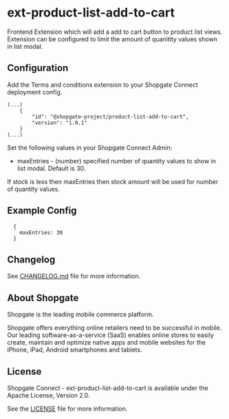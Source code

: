 # ext-product-list-add-to-cart

Frontend Extension which will add a add to cart button to product list views. Extension can be configured to limit the amount of quanitity values shown in list modal.

## Configuration
Add the Terms and conditions extension to your Shopgate Connect deployment config. 

```
(...)
    {
        "id": "@shopgate-project/product-list-add-to-cart",
        "version": "1.0.1"
    }
(...)
```

Set the following values in your Shopgate Connect Admin:
* maxEntries - (number) specified number of quantity values to show in list modal. Default is 30.

If stock is less then maxEntries then stock amount will be used for number of quantity values.

## Example Config
```
  {
    maxEntries: 30
  }
```

## Changelog

See [CHANGELOG.md](CHANGELOG.md) file for more information.

## About Shopgate

Shopgate is the leading mobile commerce platform.

Shopgate offers everything online retailers need to be successful in mobile. Our leading
software-as-a-service (SaaS) enables online stores to easily create, maintain and optimize native
apps and mobile websites for the iPhone, iPad, Android smartphones and tablets.

## License

Shopgate Connect - ext-product-list-add-to-cart is available under the Apache License, Version 2.0.

See the [LICENSE](./LICENSE) file for more information.